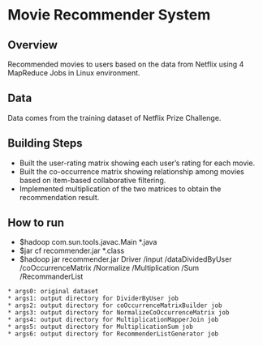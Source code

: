 # Movie Recommender System

## Overview

Recommended movies to users based on the data from Netflix using 4 MapReduce Jobs in Linux environment.

## Data

Data comes from the training dataset of Netflix Prize Challenge.

## Building Steps

*	Built the user-rating matrix showing each user’s rating for each movie. 
*	Built the co-occurrence matrix showing relationship among movies based on item-based collaborative filtering. 
*	Implemented multiplication of the two matrices to obtain the recommendation result.


## How to run

* $hadoop com.sun.tools.javac.Main *.java
* $jar cf recommender.jar *.class
* $hadoop jar recommender.jar Driver /input /dataDividedByUser /coOccurrenceMatrix /Normalize /Multiplication /Sum /RecommanderList
```
* args0: original dataset
* args1: output directory for DividerByUser job
* args2: output directory for coOccurrenceMatrixBuilder job
* args3: output directory for NormalizeCoOccurrenceMatrix job
* args4: output directory for MultiplicationMapperJoin job
* args5: output directory for MultiplicationSum job
* args6: output directory for RecommenderListGenerator job
